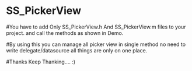 
# SS_PickerView
#You have to add Only SS_PickerView.h And SS_PickerView.m files to your project. and call the methods as shown in Demo.

#By using this you can manage all picker view in single method no need to write delegate/datasource all things are only on one place.

#Thanks Keep Thanking.... :)